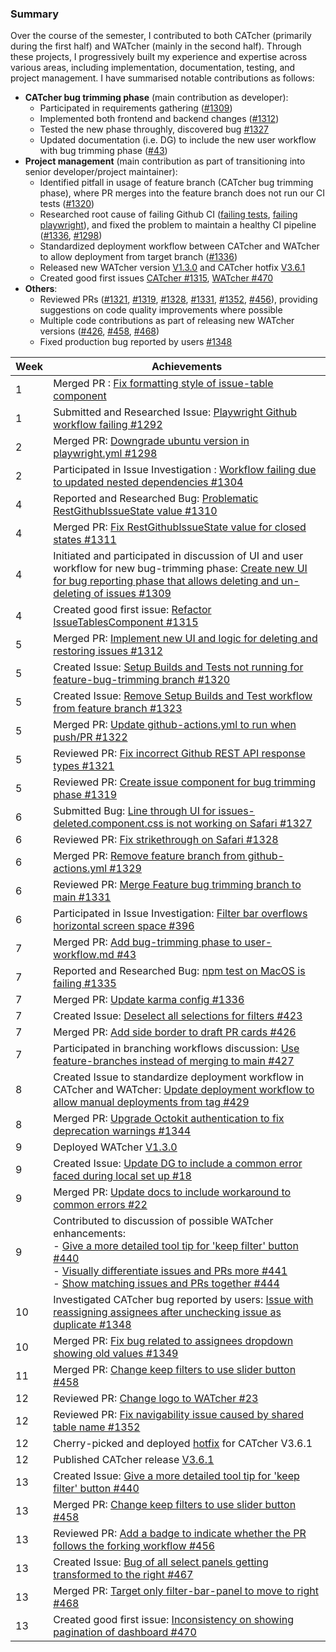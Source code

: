 ### Summary
Over the course of the semester, I contributed to both CATcher (primarily during the first half) and WATcher (mainly in the second half). Through these projects, I progressively built my experience and expertise across various areas, including implementation, documentation, testing, and project management. I have summarised notable contributions as follows:

- **CATcher bug trimming phase** (main contribution as developer):
  - Participated in requirements gathering ([#1309](https://github.com/CATcher-org/CATcher/issues/1309))
  - Implemented both frontend and backend changes ([#1312](https://github.com/CATcher-org/CATcher/pull/1312))
  - Tested the new phase throughly, discovered bug [#1327](https://github.com/CATcher-org/CATcher/issues/1327)
  - Updated documentation (i.e. DG) to include the new user workflow with bug trimming phase ([#43](https://github.com/CATcher-org/catcher-org.github.io/pull/43))
- **Project management** (main contribution as part of transitioning into senior developer/project maintainer):
  - Identified pitfall in usage of feature branch (CATcher bug trimming phase), where PR merges into the feature branch does not run our CI tests ([#1320](https://github.com/CATcher-org/CATcher/issues/1320))
  - Researched root cause of failing Github CI ([failing tests](https://github.com/CATcher-org/CATcher/issues/1335), [failing playwright](https://github.com/CATcher-org/CATcher/issues/1292)), and fixed the problem to maintain a healthy CI pipeline ([#1336](https://github.com/CATcher-org/CATcher/pull/1336), [#1298](https://github.com/CATcher-org/CATcher/pull/1298))
  - Standardized deployment workflow between CATcher and WATcher to allow deployment from target branch ([#1336](https://github.com/CATcher-org/CATcher/pull/1336))
  - Released new WATcher version [V1.3.0](https://github.com/CATcher-org/WATcher/releases/tag/V1.3.0) and CATcher hotfix [V3.6.1](https://github.com/CATcher-org/CATcher/releases/tag/V3.6.1)
  - Created good first issues [CATcher #1315](https://github.com/CATcher-org/CATcher/issues/1315), [WATcher #470](https://github.com/CATcher-org/WATcher/issues/470)
- **Others**:
  - Reviewed PRs ([#1321](https://github.com/CATcher-org/CATcher/pull/1321#discussion_r1948430106), [#1319](https://github.com/CATcher-org/CATcher/pull/1319#pullrequestreview-2604841262), [#1328](https://github.com/CATcher-org/CATcher/pull/1328#pullrequestreview-2619991780), [#1331](https://github.com/CATcher-org/CATcher/pull/1331#pullrequestreview-2620080929), [#1352](https://github.com/CATcher-org/CATcher/pull/1352#pullrequestreview-2745470774), [#456](https://github.com/CATcher-org/WATcher/pull/456#pullrequestreview-2763147315)), providing suggestions on code quality improvements where possible 
  - Multiple code contributions as part of releasing new WATcher versions ([#426](https://github.com/CATcher-org/WATcher/pull/426), [#458](https://github.com/CATcher-org/WATcher/pull/458), [#468](https://github.com/CATcher-org/WATcher/pull/468))
  - Fixed production bug reported by users [#1348](https://github.com/CATcher-org/CATcher/issues/1348#issuecomment-2745252534)

| Week | Achievements                                                                                                                                                                                                                                  |
| ---- | --------------------------------------------------------------------------------------------------------------------------------------------------------------------------------------------------------------------------------------------- |
| 1    | Merged PR : [Fix formatting style of issue-table component](https://github.com/CATcher-org/CATcher/pull/1291)                                                                                                                                 |
| 1    | Submitted and Researched Issue: [Playwright Github workflow failing #1292](https://github.com/CATcher-org/CATcher/issues/1292)                                                                                                                |
| 2    | Merged PR: [Downgrade ubuntu version in playwright.yml #1298](https://github.com/CATcher-org/CATcher/pull/1298)                                                                                                                               |
| 2    | Participated in Issue Investigation : [Workflow failing due to updated nested dependencies #1304](https://github.com/CATcher-org/CATcher/issues/1304#issuecomment-2609636737)                                                                 |
| 4    | Reported and Researched Bug: [Problematic RestGithubIssueState value #1310](https://github.com/CATcher-org/CATcher/issues/1310)                                                                                                               |
| 4    | Merged PR: [Fix RestGithubIssueState value for closed states #1311](https://github.com/CATcher-org/CATcher/pull/1311)                                                                                                                         |
| 4    | Initiated and participated in discussion of UI and user workflow for new bug-trimming phase: [Create new UI for bug reporting phase that allows deleting and un-deleting of issues #1309](https://github.com/CATcher-org/CATcher/issues/1309) |
| 4    | Created good first issue: [Refactor IssueTablesComponent #1315](https://github.com/CATcher-org/CATcher/issues/1315)                                                                                                                       |
| 5    | Merged PR: [Implement new UI and logic for deleting and restoring issues #1312](https://github.com/CATcher-org/CATcher/pull/1312)                                                                                                             |
| 5    | Created Issue: [Setup Builds and Tests not running for feature-bug-trimming branch #1320](https://github.com/CATcher-org/CATcher/issues/1320)                                                                                                 |
| 5    | Created Issue: [Remove Setup Builds and Test workflow from feature branch #1323](https://github.com/CATcher-org/CATcher/issues/1323)                                                                                                          |
| 5    | Merged PR: [Update github-actions.yml to run when push/PR #1322](https://github.com/CATcher-org/CATcher/pull/1322)                                                                                                                            |
| 5    | Reviewed PR: [Fix incorrect Github REST API response types #1321](https://github.com/CATcher-org/CATcher/pull/1321#discussion_r1948430106)                                                                                                    |
| 5    | Reviewed PR: [Create issue component for bug trimming phase #1319](https://github.com/CATcher-org/CATcher/pull/1319#pullrequestreview-2604841262)                                                                   |
| 6    | Submitted Bug: [Line through UI for issues-deleted.component.css is not working on Safari #1327](https://github.com/CATcher-org/CATcher/issues/1327)                                                                                          |
| 6    | Reviewed PR: [Fix strikethrough on Safari #1328](https://github.com/CATcher-org/CATcher/pull/1328#pullrequestreview-2619991780)                                                                                                               |
| 6    | Merged PR: [Remove feature branch from github-actions.yml #1329](https://github.com/CATcher-org/CATcher/pull/1329)                                                                                                                            |
| 6    | Reviewed PR: [Merge Feature bug trimming branch to main #1331](https://github.com/CATcher-org/CATcher/pull/1331#pullrequestreview-2620080929)                                                                                                 |
| 6    | Participated in Issue Investigation: [Filter bar overflows horizontal screen space #396](https://github.com/CATcher-org/WATcher/issues/396#issuecomment-2682312709)                                                                           |
| 7    | Merged PR: [Add bug-trimming phase to user-workflow.md #43](https://github.com/CATcher-org/catcher-org.github.io/pull/43)                                                                                                                     |
| 7    | Reported and Researched Bug: [npm test on MacOS is failing #1335](https://github.com/CATcher-org/CATcher/issues/1335)                                                                                                                         |
| 7    | Merged PR: [Update karma config #1336](https://github.com/CATcher-org/CATcher/pull/1336)                                                                                                                                                      |
|7| Created Issue: [Deselect all selections for filters #423](https://github.com/CATcher-org/WATcher/issues/423)|
|7| Merged PR: [Add side border to draft PR cards #426](https://github.com/CATcher-org/WATcher/pull/426)|
|7| Participated in branching workflows discussion: [Use feature-branches instead of merging to main #427](https://github.com/CATcher-org/WATcher/issues/427#issuecomment-2705558358)|
|8| Created Issue to standardize deployment workflow in CATcher and WATcher: [Update deployment workflow to allow manual deployments from tag #429](https://github.com/CATcher-org/WATcher/issues/429)|
|8| Merged PR: [Upgrade Octokit authentication to fix deprecation warnings #1344](https://github.com/CATcher-org/CATcher/pull/1344)|
|9| Deployed WATcher [V1.3.0](https://github.com/CATcher-org/WATcher/releases/tag/V1.3.0)|
|9| Created Issue: [Update DG to include a common error faced during local set up #18](https://github.com/CATcher-org/WATcher-docs/issues/18)|
|9| Merged PR: [Update docs to include workaround to common errors #22](https://github.com/CATcher-org/WATcher-docs/pull/22)|
|9| Contributed to discussion of possible WATcher enhancements:<br> - [Give a more detailed tool tip for 'keep filter' button #440](https://github.com/CATcher-org/WATcher/issues/440#issuecomment-2738997268)<br>- [Visually differentiate issues and PRs more #441](https://github.com/CATcher-org/WATcher/issues/441#issuecomment-2739008201)<br>- [Show matching issues and PRs together #444](https://github.com/CATcher-org/WATcher/issues/444#issuecomment-2739088533)|
|10| Investigated CATcher bug reported by users: [Issue with reassigning assignees after unchecking issue as duplicate #1348](https://github.com/CATcher-org/CATcher/issues/1348#issuecomment-2745252534)|
|10| Merged PR: [Fix bug related to assignees dropdown showing old values #1349](https://github.com/CATcher-org/CATcher/pull/1349)|
|11| Merged PR: [Change keep filters to use slider button #458](https://github.com/CATcher-org/WATcher/pull/458)|
|12| Reviewed PR: [Change logo to WATcher #23](https://github.com/CATcher-org/WATcher-docs/pull/23)|
|12| Reviewed PR: [Fix navigability issue caused by shared table name #1352](https://github.com/CATcher-org/CATcher/pull/1352#pullrequestreview-2745470774)|
|12| Cherry-picked and deployed [hotfix](https://github.com/CATcher-org/CATcher/commit/b1340c94f82bc1b0bbeb3cb00b8e62183995eebe) for CATcher V3.6.1 |
|12| Published CATcher release [V3.6.1](https://github.com/CATcher-org/CATcher/releases/tag/V3.6.1)|
|13| Created Issue: [Give a more detailed tool tip for 'keep filter' button #440](https://github.com/CATcher-org/WATcher/issues/440)|
|13| Merged PR: [Change keep filters to use slider button #458](https://github.com/CATcher-org/WATcher/pull/458)|
|13| Reviewed PR: [Add a badge to indicate whether the PR follows the forking workflow #456](https://github.com/CATcher-org/WATcher/pull/456#pullrequestreview-2763147315)|
|13| Created Issue: [Bug of all select panels getting transformed to the right #467](https://github.com/CATcher-org/WATcher/issues/467)|
|13| Merged PR: [Target only filter-bar-panel to move to right #468](https://github.com/CATcher-org/WATcher/pull/468)|
|13| Created good first issue: [Inconsistency on showing pagination of dashboard #470](https://github.com/CATcher-org/WATcher/issues/470)|